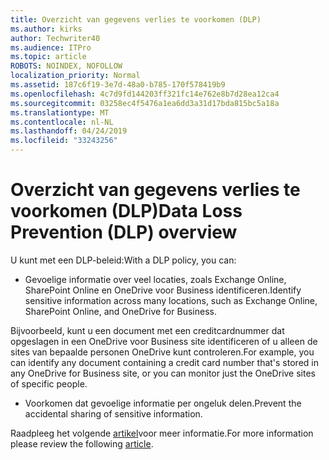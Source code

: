 ```yaml
---
title: Overzicht van gegevens verlies te voorkomen (DLP)
ms.author: kirks
author: Techwriter40
ms.audience: ITPro
ms.topic: article
ROBOTS: NOINDEX, NOFOLLOW
localization_priority: Normal
ms.assetid: 187c6f19-3e7d-48a0-b785-170f578419b9
ms.openlocfilehash: 4c7d9fd144203ff321fc14e762e8b7d28ea12ca4
ms.sourcegitcommit: 03258ec4f5476a1ea6dd3a31d17bda815bc5a18a
ms.translationtype: MT
ms.contentlocale: nl-NL
ms.lasthandoff: 04/24/2019
ms.locfileid: "33243256"
---
```

# <a name="data-loss-prevention-dlp-overview"></a><span data-ttu-id="b2b5e-102">Overzicht van gegevens verlies te voorkomen (DLP)</span><span class="sxs-lookup"><span data-stu-id="b2b5e-102">Data Loss Prevention (DLP) overview</span></span>

<span data-ttu-id="b2b5e-103">U kunt met een DLP-beleid:</span><span class="sxs-lookup"><span data-stu-id="b2b5e-103">With a DLP policy, you can:</span></span>

- <span data-ttu-id="b2b5e-104">Gevoelige informatie over veel locaties, zoals Exchange Online, SharePoint Online en OneDrive voor Business identificeren.</span><span class="sxs-lookup"><span data-stu-id="b2b5e-104">Identify sensitive information across many locations, such as Exchange Online, SharePoint Online, and OneDrive for Business.</span></span>


<span data-ttu-id="b2b5e-105">Bijvoorbeeld, kunt u een document met een creditcardnummer dat opgeslagen in een OneDrive voor Business site identificeren of u alleen de sites van bepaalde personen OneDrive kunt controleren.</span><span class="sxs-lookup"><span data-stu-id="b2b5e-105">For example, you can identify any document containing a credit card number that's stored in any OneDrive for Business site, or you can monitor just the OneDrive sites of specific people.</span></span>

- <span data-ttu-id="b2b5e-106">Voorkomen dat gevoelige informatie per ongeluk delen.</span><span class="sxs-lookup"><span data-stu-id="b2b5e-106">Prevent the accidental sharing of sensitive information.</span></span>


<span data-ttu-id="b2b5e-107">Raadpleeg het volgende [artikel](https://docs.microsoft.com/en-us/office365/securitycompliance/data-loss-prevention-policies)voor meer informatie.</span><span class="sxs-lookup"><span data-stu-id="b2b5e-107">For more information please review the following [article](https://docs.microsoft.com/en-us/office365/securitycompliance/data-loss-prevention-policies).</span></span>

